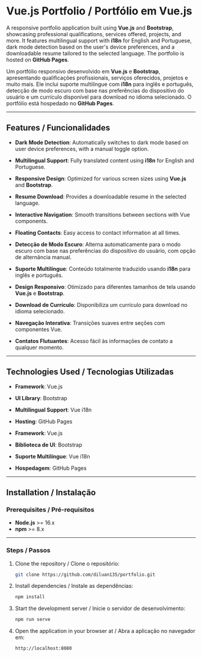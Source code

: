 # Vue.js Portfolio / Portfólio em Vue.js

A responsive portfolio application built using **Vue.js** and **Bootstrap**, showcasing professional qualifications, services offered, projects, and more. It features multilingual support with **i18n** for English and Portuguese, dark mode detection based on the user's device preferences, and a downloadable resume tailored to the selected language. The portfolio is hosted on **GitHub Pages**.

Um portfólio responsivo desenvolvido em **Vue.js** e **Bootstrap**, apresentando qualificações profissionais, serviços oferecidos, projetos e muito mais. Ele inclui suporte multilíngue com **i18n** para inglês e português, detecção de modo escuro com base nas preferências do dispositivo do usuário e um currículo disponível para download no idioma selecionado. O portfólio está hospedado no **GitHub Pages**.

---

## Features / Funcionalidades

- **Dark Mode Detection**: Automatically switches to dark mode based on user device preferences, with a manual toggle option.
- **Multilingual Support**: Fully translated content using **i18n** for English and Portuguese.
- **Responsive Design**: Optimized for various screen sizes using **Vue.js** and **Bootstrap**.
- **Resume Download**: Provides a downloadable resume in the selected language.
- **Interactive Navigation**: Smooth transitions between sections with Vue components.
- **Floating Contacts**: Easy access to contact information at all times.

- **Detecção de Modo Escuro**: Alterna automaticamente para o modo escuro com base nas preferências do dispositivo do usuário, com opção de alternância manual.
- **Suporte Multilíngue**: Conteúdo totalmente traduzido usando **i18n** para inglês e português.
- **Design Responsivo**: Otimizado para diferentes tamanhos de tela usando **Vue.js** e **Bootstrap**.
- **Download de Currículo**: Disponibiliza um currículo para download no idioma selecionado.
- **Navegação Interativa**: Transições suaves entre seções com componentes Vue.
- **Contatos Flutuantes**: Acesso fácil às informações de contato a qualquer momento.

---

## Technologies Used / Tecnologias Utilizadas

- **Framework**: Vue.js
- **UI Library**: Bootstrap
- **Multilingual Support**: Vue i18n
- **Hosting**: GitHub Pages

- **Framework**: Vue.js
- **Biblioteca de UI**: Bootstrap
- **Suporte Multilíngue**: Vue i18n
- **Hospedagem**: GitHub Pages

---

## Installation / Instalação

### Prerequisites / Pré-requisitos

- **Node.js** >= 16.x
- **npm** >= 8.x

---

### Steps / Passos

1. Clone the repository / Clone o repositório:

   ```bash
   git clone https://github.com/diluan135/portfolio.git

2. Install dependencies / Instale as dependências:

      ```bash
      npm install

3. Start the development server / Inicie o servidor de desenvolvimento:

     ```bash
     npm run serve

4. Open the application in your browser at / Abra a aplicação no navegador em:

    ```bash
    http://localhost:8080
